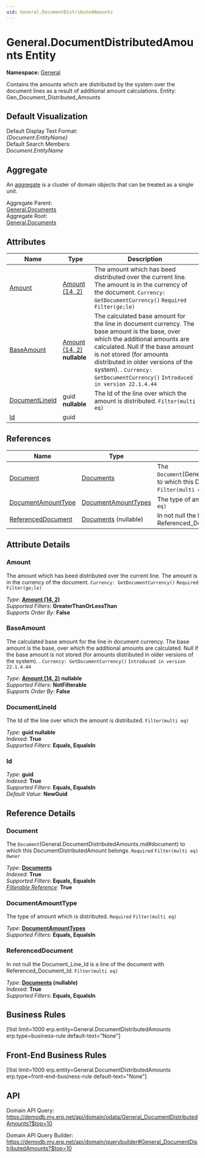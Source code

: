 ```yaml
---
uid: General.DocumentDistributedAmounts
---
```

# General.DocumentDistributedAmounts Entity

**Namespace:** [General](General.md)  

Contains the amounts which are distributed by the system over the document lines as a result of additional amount calculations. Entity: Gen_Document_Distributed_Amounts

## Default Visualization
Default Display Text Format:  
_{Document.EntityName}_  
Default Search Members:  
_Document.EntityName_  

## Aggregate
An [aggregate](https://docs.erp.net/tech/advanced/concepts/aggregates.html) is a cluster of domain objects that can be treated as a single unit.  

Aggregate Parent:  
[General.Documents](General.Documents.md)  
Aggregate Root:  
[General.Documents](General.Documents.md)  

## Attributes

| Name | Type | Description |
| ---- | ---- | --- |
| [Amount](General.DocumentDistributedAmounts.md#amount) | [Amount (14, 2)](../data-types.md#amount) | The amount which has beed distributed over the current line. The amount is in the currency of the document. `Currency: GetDocumentCurrency()` `Required` `Filter(ge;le)` 
| [BaseAmount](General.DocumentDistributedAmounts.md#baseamount) | [Amount (14, 2)](../data-types.md#amount) __nullable__ | The calculated base amount for the line in document currency. The base amount is the base, over which the additional amounts are calculated. Null if the base amount is not stored (for amounts distributed in older versions of the system). . `Currency: GetDocumentCurrency()` `Introduced in version 22.1.4.44` 
| [DocumentLineId](General.DocumentDistributedAmounts.md#documentlineid) | guid __nullable__ | The Id of the line over which the amount is distributed. `Filter(multi eq)` 
| [Id](General.DocumentDistributedAmounts.md#id) | guid |  

## References

| Name | Type | Description |
| ---- | ---- | --- |
| [Document](General.DocumentDistributedAmounts.md#document) | [Documents](General.Documents.md) | The `Document`(General.DocumentDistributedAmounts.md#document) to which this DocumentDistributedAmount belongs. `Required` `Filter(multi eq)` `Owner` |
| [DocumentAmountType](General.DocumentDistributedAmounts.md#documentamounttype) | [DocumentAmountTypes](General.DocumentAmountTypes.md) | The type of amount which is distributed. `Required` `Filter(multi eq)` |
| [ReferencedDocument](General.DocumentDistributedAmounts.md#referenceddocument) | [Documents](General.Documents.md) (nullable) | In not null the Document_Line_Id is a line of the document with Referenced_Document_Id. `Filter(multi eq)` |


## Attribute Details

### Amount

The amount which has beed distributed over the current line. The amount is in the currency of the document. `Currency: GetDocumentCurrency()` `Required` `Filter(ge;le)`

_Type_: **[Amount (14, 2)](../data-types.md#amount)**  
_Supported Filters_: **GreaterThanOrLessThan**  
_Supports Order By_: **False**  

### BaseAmount

The calculated base amount for the line in document currency. The base amount is the base, over which the additional amounts are calculated. Null if the base amount is not stored (for amounts distributed in older versions of the system). . `Currency: GetDocumentCurrency()` `Introduced in version 22.1.4.44`

_Type_: **[Amount (14, 2)](../data-types.md#amount) __nullable__**  
_Supported Filters_: **NotFilterable**  
_Supports Order By_: **False**  

### DocumentLineId

The Id of the line over which the amount is distributed. `Filter(multi eq)`

_Type_: **guid __nullable__**  
_Indexed_: **True**  
_Supported Filters_: **Equals, EqualsIn**  

### Id

_Type_: **guid**  
_Indexed_: **True**  
_Supported Filters_: **Equals, EqualsIn**  
_Default Value_: **NewGuid**  


## Reference Details

### Document

The `Document`(General.DocumentDistributedAmounts.md#document) to which this DocumentDistributedAmount belongs. `Required` `Filter(multi eq)` `Owner`

_Type_: **[Documents](General.Documents.md)**  
_Indexed_: **True**  
_Supported Filters_: **Equals, EqualsIn**  
_[Filterable Reference](https://docs.erp.net/dev/domain-api/filterable-references.html)_: **True**  

### DocumentAmountType

The type of amount which is distributed. `Required` `Filter(multi eq)`

_Type_: **[DocumentAmountTypes](General.DocumentAmountTypes.md)**  
_Supported Filters_: **Equals, EqualsIn**  

### ReferencedDocument

In not null the Document_Line_Id is a line of the document with Referenced_Document_Id. `Filter(multi eq)`

_Type_: **[Documents](General.Documents.md) (nullable)**  
_Indexed_: **True**  
_Supported Filters_: **Equals, EqualsIn**  



## Business Rules

[!list limit=1000 erp.entity=General.DocumentDistributedAmounts erp.type=business-rule default-text="None"]

## Front-End Business Rules

[!list limit=1000 erp.entity=General.DocumentDistributedAmounts erp.type=front-end-business-rule default-text="None"]

## API

Domain API Query:
<https://demodb.my.erp.net/api/domain/odata/General_DocumentDistributedAmounts?$top=10>

Domain API Query Builder:
<https://demodb.my.erp.net/api/domain/querybuilder#General_DocumentDistributedAmounts?$top=10>

